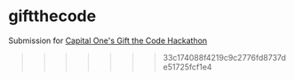 # giftthecode
Submission for [Capital One's Gift the Code Hackathon](http://giftthecode.ca/)
>>>>>>> 33c174088f4219c9c2776fd8737de51725fcf1e4
